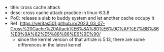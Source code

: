 - title: cross cache attack
- desc: cross cache attack practice in linux-6.3.8
- PoC: release a slab to buddy system and let another cache occupy it
- Ref: https://veritas501.github.io/2023_03_07-Cross%20Cache%20Attack%E6%8A%80%E6%9C%AF%E7%BB%86%E8%8A%82%E5%88%86%E6%9E%90/
    - since the kernel version of that article is 5.13, there are some differences in the latest kernel
